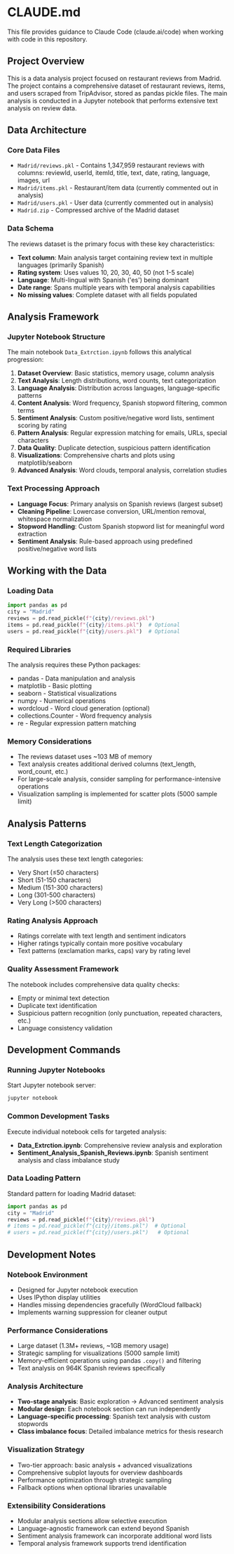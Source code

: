 # CLAUDE.md

This file provides guidance to Claude Code (claude.ai/code) when working with code in this repository.

## Project Overview

This is a data analysis project focused on restaurant reviews from Madrid. The project contains a comprehensive dataset of restaurant reviews, items, and users scraped from TripAdvisor, stored as pandas pickle files. The main analysis is conducted in a Jupyter notebook that performs extensive text analysis on review data.

## Data Architecture

### Core Data Files
- `Madrid/reviews.pkl` - Contains 1,347,959 restaurant reviews with columns: reviewId, userId, itemId, title, text, date, rating, language, images, url
- `Madrid/items.pkl` - Restaurant/item data (currently commented out in analysis)
- `Madrid/users.pkl` - User data (currently commented out in analysis)
- `Madrid.zip` - Compressed archive of the Madrid dataset

### Data Schema
The reviews dataset is the primary focus with these key characteristics:
- **Text column**: Main analysis target containing review text in multiple languages (primarily Spanish)
- **Rating system**: Uses values 10, 20, 30, 40, 50 (not 1-5 scale)
- **Language**: Multi-lingual with Spanish ('es') being dominant
- **Date range**: Spans multiple years with temporal analysis capabilities
- **No missing values**: Complete dataset with all fields populated

## Analysis Framework

### Jupyter Notebook Structure
The main notebook `Data_Extrction.ipynb` follows this analytical progression:
1. **Dataset Overview**: Basic statistics, memory usage, column analysis
2. **Text Analysis**: Length distributions, word counts, text categorization
3. **Language Analysis**: Distribution across languages, language-specific patterns
4. **Content Analysis**: Word frequency, Spanish stopword filtering, common terms
5. **Sentiment Analysis**: Custom positive/negative word lists, sentiment scoring by rating
6. **Pattern Analysis**: Regular expression matching for emails, URLs, special characters
7. **Data Quality**: Duplicate detection, suspicious pattern identification
8. **Visualizations**: Comprehensive charts and plots using matplotlib/seaborn
9. **Advanced Analysis**: Word clouds, temporal analysis, correlation studies

### Text Processing Approach
- **Language Focus**: Primary analysis on Spanish reviews (largest subset)
- **Cleaning Pipeline**: Lowercase conversion, URL/mention removal, whitespace normalization
- **Stopword Handling**: Custom Spanish stopword list for meaningful word extraction
- **Sentiment Analysis**: Rule-based approach using predefined positive/negative word lists

## Working with the Data

### Loading Data
```python
import pandas as pd
city = "Madrid"
reviews = pd.read_pickle(f"{city}/reviews.pkl")
items = pd.read_pickle(f"{city}/items.pkl")  # Optional
users = pd.read_pickle(f"{city}/users.pkl")  # Optional
```

### Required Libraries
The analysis requires these Python packages:
- pandas - Data manipulation and analysis
- matplotlib - Basic plotting
- seaborn - Statistical visualizations
- numpy - Numerical operations
- wordcloud - Word cloud generation (optional)
- collections.Counter - Word frequency analysis
- re - Regular expression pattern matching

### Memory Considerations
- The reviews dataset uses ~103 MB of memory
- Text analysis creates additional derived columns (text_length, word_count, etc.)
- For large-scale analysis, consider sampling for performance-intensive operations
- Visualization sampling is implemented for scatter plots (5000 sample limit)

## Analysis Patterns

### Text Length Categorization
The analysis uses these text length categories:
- Very Short (≤50 characters)
- Short (51-150 characters)  
- Medium (151-300 characters)
- Long (301-500 characters)
- Very Long (>500 characters)

### Rating Analysis Approach
- Ratings correlate with text length and sentiment indicators
- Higher ratings typically contain more positive vocabulary
- Text patterns (exclamation marks, caps) vary by rating level

### Quality Assessment Framework
The notebook includes comprehensive data quality checks:
- Empty or minimal text detection
- Duplicate text identification
- Suspicious pattern recognition (only punctuation, repeated characters, etc.)
- Language consistency validation

## Development Commands

### Running Jupyter Notebooks
Start Jupyter notebook server:
```bash
jupyter notebook
```

### Common Development Tasks
Execute individual notebook cells for targeted analysis:
- **Data_Extrction.ipynb**: Comprehensive review analysis and exploration
- **Sentiment_Analysis_Spanish_Reviews.ipynb**: Spanish sentiment analysis and class imbalance study

### Data Loading Pattern
Standard pattern for loading Madrid dataset:
```python
import pandas as pd
city = "Madrid"
reviews = pd.read_pickle(f"{city}/reviews.pkl")
# items = pd.read_pickle(f"{city}/items.pkl")  # Optional
# users = pd.read_pickle(f"{city}/users.pkl")   # Optional
```

## Development Notes

### Notebook Environment
- Designed for Jupyter notebook execution
- Uses IPython display utilities
- Handles missing dependencies gracefully (WordCloud fallback)
- Implements warning suppression for cleaner output

### Performance Considerations
- Large dataset (1.3M+ reviews, ~1GB memory usage)
- Strategic sampling for visualizations (5000 sample limit)
- Memory-efficient operations using pandas `.copy()` and filtering
- Text analysis on 964K Spanish reviews specifically

### Analysis Architecture
- **Two-stage analysis**: Basic exploration → Advanced sentiment analysis
- **Modular design**: Each notebook section can run independently
- **Language-specific processing**: Spanish text analysis with custom stopwords
- **Class imbalance focus**: Detailed imbalance metrics for thesis research

### Visualization Strategy
- Two-tier approach: basic analysis + advanced visualizations
- Comprehensive subplot layouts for overview dashboards
- Performance optimization through strategic sampling
- Fallback options when optional libraries unavailable

### Extensibility Considerations
- Modular analysis sections allow selective execution
- Language-agnostic framework can extend beyond Spanish
- Sentiment analysis framework can incorporate additional word lists
- Temporal analysis framework supports trend identification